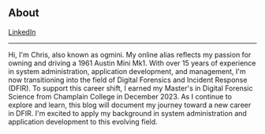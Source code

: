 ## About

[LinkedIn](https://www.linkedin.com/in/christophereng)

---

Hi, I'm Chris, also known as ogmini. My online alias reflects my passion for owning and driving a 1961 Austin Mini Mk1. With over 15 years of experience in system administration, application development, and management, I'm now transitioning into the field of Digital Forensics and Incident Response (DFIR). To support this career shift, I earned my Master's in Digital Forensic Science from Champlain College in December 2023. As I continue to explore and learn, this blog will document my journey toward a new career in DFIR. I'm excited to apply my background in system administration and application development to this evolving field.

